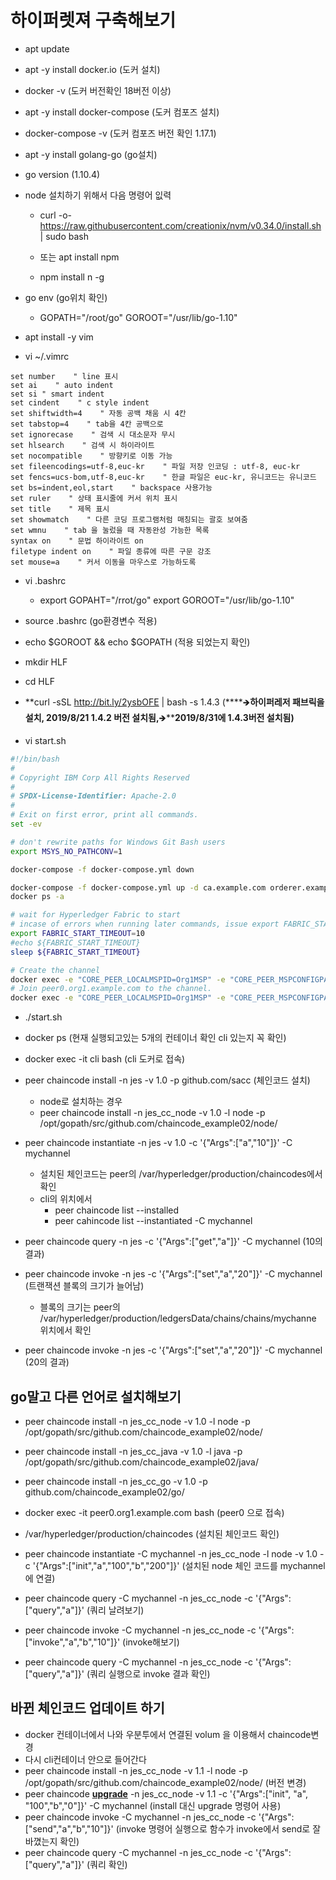 # 하이퍼렛져 구축해보기



- apt update

- apt -y install docker.io (도커 설치)

- docker -v (도커 버전확인 18버전 이상)

- apt -y install docker-compose (도커 컴포즈 설치)

- docker-compose -v (도커 컴포즈 버전 확인 1.17.1)

- apt -y install golang-go (go설치)

- go version (1.10.4)

- node 설치하기 위해서 다음 명령어 잆력

  - curl -o- https://raw.githubusercontent.com/creationix/nvm/v0.34.0/install.sh | sudo bash

  - 또는 apt install npm
  - npm install n -g

- go env (go위치 확인)

  - GOPATH="/root/go"
    GOROOT="/usr/lib/go-1.10"

- apt install -y vim

- vi ~/.vimrc

```vimrc
set number    " line 표시
set ai    " auto indent
set si " smart indent
set cindent    " c style indent
set shiftwidth=4    " 자동 공백 채움 시 4칸
set tabstop=4    " tab을 4칸 공백으로
set ignorecase    " 검색 시 대소문자 무시
set hlsearch    " 검색 시 하이라이트
set nocompatible    " 방향키로 이동 가능
set fileencodings=utf-8,euc-kr    " 파일 저장 인코딩 : utf-8, euc-kr
set fencs=ucs-bom,utf-8,euc-kr    " 한글 파일은 euc-kr, 유니코드는 유니코드
set bs=indent,eol,start    " backspace 사용가능
set ruler    " 상태 표시줄에 커서 위치 표시
set title    " 제목 표시
set showmatch    " 다른 코딩 프로그램처럼 매칭되는 괄호 보여줌
set wmnu    " tab 을 눌렀을 때 자동완성 가능한 목록
syntax on    " 문법 하이라이트 on
filetype indent on    " 파일 종류에 따른 구문 강조
set mouse=a    " 커서 이동을 마우스로 가능하도록

```

- vi .bashrc
  - export GOPAHT="/rrot/go"
    export GOROOT="/usr/lib/go-1.10"
- source .bashrc (go환경변수 적용)
- echo $GOROOT && echo $GOPATH (적용 되었는지 확인)
- mkdir HLF
- cd HLF
- **curl -sSL http://bit.ly/2ysbOFE | bash -s 1.4.3 (****🡺****하이퍼레저 패브릭을 설치, 2019/8/21 1.4.2 버전 설치됨,****🡺****2019/8/31에 1.4.3버전 설치됨)**

- vi start.sh

```sh
#!/bin/bash
#
# Copyright IBM Corp All Rights Reserved
#
# SPDX-License-Identifier: Apache-2.0
#
# Exit on first error, print all commands.
set -ev

# don't rewrite paths for Windows Git Bash users
export MSYS_NO_PATHCONV=1

docker-compose -f docker-compose.yml down

docker-compose -f docker-compose.yml up -d ca.example.com orderer.example.com peer0.org1.example.com couchdb cli (🡸 요기에 이렇게 cli 추가)
docker ps -a

# wait for Hyperledger Fabric to start
# incase of errors when running later commands, issue export FABRIC_START_TIMEOUT=<larger number>
export FABRIC_START_TIMEOUT=10
#echo ${FABRIC_START_TIMEOUT}
sleep ${FABRIC_START_TIMEOUT}

# Create the channel
docker exec -e "CORE_PEER_LOCALMSPID=Org1MSP" -e "CORE_PEER_MSPCONFIGPATH=/etc/hyperledger/msp/users/Admin@org1.example.com/msp" peer0.org1.example.com peer channel create -o orderer.example.com:7050 -c mychannel -f /etc/hyperledger/configtx/channel.tx
# Join peer0.org1.example.com to the channel.
docker exec -e "CORE_PEER_LOCALMSPID=Org1MSP" -e "CORE_PEER_MSPCONFIGPATH=/etc/hyperledger/msp/users/Admin@org1.example.com/msp" peer0.org1.example.com peer channel join -b mychannel.block

```

- ./start.sh
- docker ps (현재 실행되고있는 5개의 컨테이너 확인 cli 있는지 꼭 확인)
- docker exec -it cli bash (cli 도커로 접속)
- peer chaincode install -n jes -v 1.0 -p github.com/sacc (체인코드 설치)
  - node로 설치하는 경우
  - peer chaincode install -n jes_cc_node -v 1.0 -l node -p /opt/gopath/src/github.com/chaincode_example02/node/

- peer chaincode instantiate -n jes -v 1.0 -c '{"Args":["a","10"]}' -C mychannel
  - 설치된 체인코드는 peer의 /var/hyperledger/production/chaincodes에서 확인
  - cli의 위치에서 
    - peer chaincode list --installed 
    - peer cahincode list --instantiated -C mychannel
- peer chaincode query -n jes -c '{"Args":["get","a"]}' -C mychannel (10의 결과)
- peer chaincode invoke -n jes -c '{"Args":["set","a","20"]}' -C mychannel (트랜잭션 블록의 크기가 늘어남)
  - 블록의 크기는 peer의 /var/hyperledger/production/ledgersData/chains/chains/mychanne 위치에서 확인
- peer chaincode invoke -n jes -c '{"Args":["set","a","20"]}' -C mychannel (20의 결과)





## go말고 다른 언어로 설치해보기

- peer chaincode install -n jes_cc_node -v 1.0 -l node -p /opt/gopath/src/github.com/chaincode_example02/node/
- peer chaincode install -n jes_cc_java -v 1.0 -l java -p /opt/gopath/src/github.com/chaincode_example02/java/
- peer chaincode install -n jes_cc_go -v 1.0 -p github.com/chaincode_example02/go/



- docker exec -it peer0.org1.example.com bash (peer0 으로 접속)
-  /var/hyperledger/production/chaincodes (설치된 체인코드 확인)
- peer chaincode instantiate -C mychannel -n jes_cc_node -l node -v 1.0 -c '{"Args":["init","a","100","b","200"]}'  (설치된 node  체인 코드를 mychannel에 연결)
-  peer chaincode query -C mychannel -n jes_cc_node -c '{"Args":["query","a"]}' (쿼리 날려보기)
- peer chaincode invoke -C mychannel -n jes_cc_node -c '{"Args":["invoke","a","b","10"]}' (invoke해보기)
- peer chaincode query -C mychannel -n jes_cc_node -c '{"Args":["query","a"]}' (쿼리 실행으로 invoke 결과 확인)



## 바뀐 체인코드 업데이트 하기

- docker 컨테이너에서 나와 우분투에서 연결된 volum 을 이용해서  chaincode변경
- 다시 cli컨테이너 안으로 들어간다
- peer chaincode install -n jes_cc_node -v 1.1 -l node -p /opt/gopath/src/github.com/chaincode_example02/node/ (버전 변경)
- peer chaincode **<u>upgrade</u>** -n jes_cc_node -v 1.1 -c '{"Args":["init", "a", "100","b","0"]}' -C mychannel    (install 대신 upgrade 명령어 사용)
- peer chaincode invoke -C mychannel -n jes_cc_node -c '{"Args":["send","a","b","10"]}' 
  (invoke 명령어 실행으로 함수가 invoke에서 send로 잘 바꼈는지 확인)
- peer chaincode query -C mychannel -n jes_cc_node -c '{"Args":["query","a"]}'
  (쿼리 확인)










